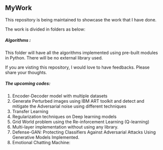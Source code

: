 ## MyWork
This repository is being maintained to showcase the work that I have done.

The work is divided in folders as below:

##### Algorithms : 
This folder will have all the algorithms implemented using pre-built modules in Python. There will be no external library used.

If you are visting this repository, I would love to have feedbacks. Please share your thoughts.

##### The upcoming codes:

1. Encoder-Decoder model with multiple datasets
2. Generate Perturbed images using IBM ART toolkit and detect and mitigate the Adversarial noise using different techniques
3. Transfer Learning
4. Regularization techniques on Deep learning models
5. Grid World problem using the Re-inforcement Learning (Q-learning)
6. Multi-layer implementation without using any library.
7. Defense-GAN: Protecting Classifiers Against Adversarial Attacks Using Generative Models Implemented.
8. Emotional Chatting Machine: 
